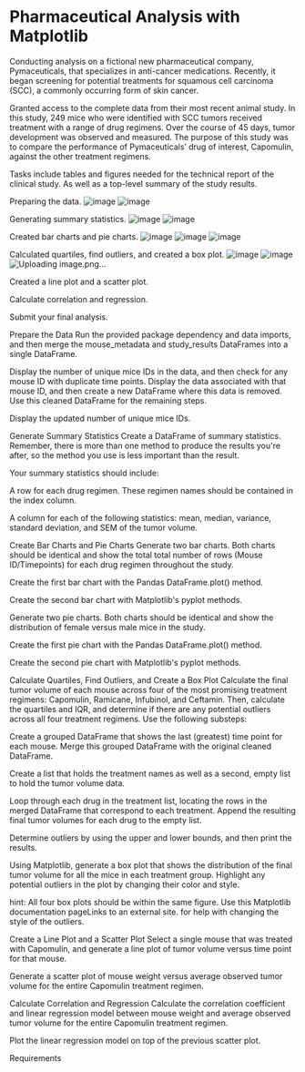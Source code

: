 # Pharmaceutical Analysis with Matplotlib

Conducting analysis on a fictional new pharmaceutical company, Pymaceuticals, that specializes in anti-cancer medications. Recently, it began screening for potential treatments for squamous cell carcinoma (SCC), a commonly occurring form of skin cancer.

Granted access to the complete data from their most recent animal study. In this study, 249 mice who were identified with SCC tumors received treatment with a range of drug regimens. Over the course of 45 days, tumor development was observed and measured. The purpose of this study was to compare the performance of Pymaceuticals’ drug of interest, Capomulin, against the other treatment regimens.

Tasks include tables and figures needed for the technical report of the clinical study. As well as a top-level summary of the study results.

Preparing the data.
![image](https://github.com/albertdudek7/Pharmaceutical_Analysis_with_Matplotlib/assets/127783844/5880eccd-ac5a-4657-b4b3-351b9bbef694)
![image](https://github.com/albertdudek7/Pharmaceutical_Analysis_with_Matplotlib/assets/127783844/e362aed0-dbbd-4a0d-9819-cc58518c497d)

Generating summary statistics.
![image](https://github.com/albertdudek7/Pharmaceutical_Analysis_with_Matplotlib/assets/127783844/34effc00-fda3-4e04-9476-3185a1c49d83)
![image](https://github.com/albertdudek7/Pharmaceutical_Analysis_with_Matplotlib/assets/127783844/fbaeb839-397b-44a3-9e6d-e1cbea665e83)

Created bar charts and pie charts.
![image](https://github.com/albertdudek7/Pharmaceutical_Analysis_with_Matplotlib/assets/127783844/57011b37-4fae-4d68-87a6-5dfa1c15e7b1)
![image](https://github.com/albertdudek7/Pharmaceutical_Analysis_with_Matplotlib/assets/127783844/e8197dac-a011-40ea-86da-f701f027e31f)
![image](https://github.com/albertdudek7/Pharmaceutical_Analysis_with_Matplotlib/assets/127783844/d5e04d06-f70a-4fba-bd79-fc1f4e54897a)

Calculated quartiles, find outliers, and created a box plot.
![image](https://github.com/albertdudek7/Pharmaceutical_Analysis_with_Matplotlib/assets/127783844/85712eaa-64e6-49eb-9e90-d08f79757410)
![image](https://github.com/albertdudek7/Pharmaceutical_Analysis_with_Matplotlib/assets/127783844/cb5d1485-4858-47a0-b70f-8f765420355b)
![Uploading image.png…]()

Created a line plot and a scatter plot.

Calculate correlation and regression.

Submit your final analysis.

Prepare the Data
Run the provided package dependency and data imports, and then merge the mouse_metadata and study_results DataFrames into a single DataFrame.

Display the number of unique mice IDs in the data, and then check for any mouse ID with duplicate time points. Display the data associated with that mouse ID, and then create a new DataFrame where this data is removed. Use this cleaned DataFrame for the remaining steps.

Display the updated number of unique mice IDs.

Generate Summary Statistics
Create a DataFrame of summary statistics. Remember, there is more than one method to produce the results you're after, so the method you use is less important than the result.

Your summary statistics should include:

A row for each drug regimen. These regimen names should be contained in the index column.

A column for each of the following statistics: mean, median, variance, standard deviation, and SEM of the tumor volume.

Create Bar Charts and Pie Charts
Generate two bar charts. Both charts should be identical and show the total total number of rows (Mouse ID/Timepoints) for each drug regimen throughout the study.

Create the first bar chart with the Pandas DataFrame.plot() method.

Create the second bar chart with Matplotlib's pyplot methods.

Generate two pie charts. Both charts should be identical and show the distribution of female versus male mice in the study.

Create the first pie chart with the Pandas DataFrame.plot() method.

Create the second pie chart with Matplotlib's pyplot methods.

Calculate Quartiles, Find Outliers, and Create a Box Plot
Calculate the final tumor volume of each mouse across four of the most promising treatment regimens: Capomulin, Ramicane, Infubinol, and Ceftamin. Then, calculate the quartiles and IQR, and determine if there are any potential outliers across all four treatment regimens. Use the following substeps:

Create a grouped DataFrame that shows the last (greatest) time point for each mouse. Merge this grouped DataFrame with the original cleaned DataFrame.

Create a list that holds the treatment names as well as a second, empty list to hold the tumor volume data.

Loop through each drug in the treatment list, locating the rows in the merged DataFrame that correspond to each treatment. Append the resulting final tumor volumes for each drug to the empty list.

Determine outliers by using the upper and lower bounds, and then print the results.

Using Matplotlib, generate a box plot that shows the distribution of the final tumor volume for all the mice in each treatment group. Highlight any potential outliers in the plot by changing their color and style.

hint: All four box plots should be within the same figure. Use this Matplotlib documentation pageLinks to an external site. for help with changing the style of the outliers.

Create a Line Plot and a Scatter Plot
Select a single mouse that was treated with Capomulin, and generate a line plot of tumor volume versus time point for that mouse.

Generate a scatter plot of mouse weight versus average observed tumor volume for the entire Capomulin treatment regimen.

Calculate Correlation and Regression
Calculate the correlation coefficient and linear regression model between mouse weight and average observed tumor volume for the entire Capomulin treatment regimen.

Plot the linear regression model on top of the previous scatter plot.

Requirements
